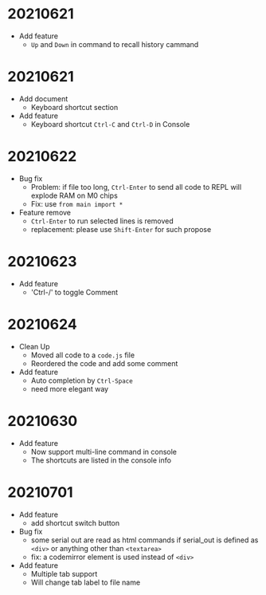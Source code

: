 # 20210621
- Add feature
    - `Up` and `Down` in command to recall history cammand
# 20210621
- Add document
    - Keyboard shortcut section
- Add feature
    - Keyboard shortcut `Ctrl-C` and `Ctrl-D` in Console
# 20210622
- Bug fix
    - Problem: if file too long, `Ctrl-Enter` to send all code to REPL will explode RAM on M0 chips
    - Fix: use `from main import *`
- Feature remove
    - `Ctrl-Enter` to run selected lines is removed
    - replacement: please use `Shift-Enter` for such propose
# 20210623
- Add feature
    - 'Ctrl-/' to toggle Comment
# 20210624
- Clean Up
    - Moved all code to a `code.js` file
    - Reordered the code and add some comment
- Add feature
    - Auto completion by `Ctrl-Space`
    - need more elegant way
# 20210630
- Add feature
    - Now support multi-line command in console
    - The shortcuts are listed in the console info
# 20210701
- Add feature
    - add shortcut switch button
- Bug fix
    - some serial out are read as html commands if serial_out is defined as `<div>` or anything other than `<textarea>`
    - fix: a codemirror element is used instead of `<div>`
- Add feature
    - Multiple tab support
    - Will change tab label to file name
